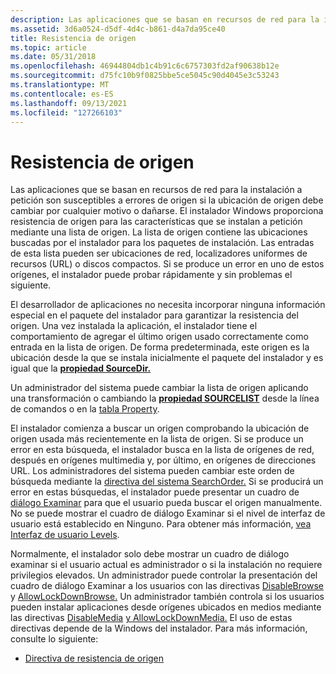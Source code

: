 ```yaml
---
description: Las aplicaciones que se basan en recursos de red para la instalación a petición son susceptibles a errores de origen si la ubicación de origen debe cambiar por cualquier motivo o dañarse.
ms.assetid: 3d6a0524-d5df-4d4c-b861-d4a7da95ce40
title: Resistencia de origen
ms.topic: article
ms.date: 05/31/2018
ms.openlocfilehash: 46944804db1c4b91c6c6757303fd2af90638b12e
ms.sourcegitcommit: d75fc10b9f0825bbe5ce5045c90d4045e3c53243
ms.translationtype: MT
ms.contentlocale: es-ES
ms.lasthandoff: 09/13/2021
ms.locfileid: "127266103"
---
```

# <a name="source-resiliency"></a>Resistencia de origen

Las aplicaciones que se [](installation-on-demand.md) basan en recursos de red para la instalación a petición son susceptibles a errores de origen si la ubicación de origen debe cambiar por cualquier motivo o dañarse. El instalador Windows proporciona resistencia de origen para las características que se instalan a petición mediante una lista de origen. La lista de origen contiene las ubicaciones buscadas por el instalador para los paquetes de instalación. Las entradas de esta lista pueden ser ubicaciones de red, localizadores uniformes de recursos (URL) o discos compactos. Si se produce un error en uno de estos orígenes, el instalador puede probar rápidamente y sin problemas el siguiente.

El desarrollador de aplicaciones no necesita incorporar ninguna información especial en el paquete del instalador para garantizar la resistencia del origen. Una vez instalada la aplicación, el instalador tiene el comportamiento de agregar el último origen usado correctamente como entrada en la lista de origen. De forma predeterminada, este origen es la ubicación desde la que se instala inicialmente el paquete del instalador y es igual que la [**propiedad SourceDir.**](sourcedir.md)

Un administrador del sistema puede cambiar [](merges-and-transforms.md) la lista de origen aplicando una transformación o cambiando la [**propiedad SOURCELIST**](sourcelist.md) desde la línea de comandos o en la [tabla Property](property-table.md).

El instalador comienza a buscar un origen comprobando la ubicación de origen usada más recientemente en la lista de origen. Si se produce un error en esta búsqueda, el instalador busca en la lista de orígenes de red, después en orígenes multimedia y, por último, en orígenes de direcciones URL. Los administradores del sistema pueden cambiar este orden de búsqueda mediante la [directiva del sistema SearchOrder.](searchorder.md) Si se producirá un error en estas búsquedas, el instalador puede presentar un cuadro de [diálogo Examinar](browse-dialog.md) para que el usuario pueda buscar el origen manualmente. No se puede mostrar el cuadro de diálogo Examinar si el nivel de interfaz de usuario está establecido en Ninguno. Para obtener más información, [vea Interfaz de usuario Levels](user-interface-levels.md).

Normalmente, el instalador solo debe mostrar un cuadro de diálogo examinar si el usuario actual es administrador o si la instalación no requiere privilegios elevados. Un administrador puede controlar la presentación del cuadro de diálogo Examinar a los usuarios con las directivas [DisableBrowse](disablebrowse.md) y [AllowLockDownBrowse.](allowlockdownbrowse.md) Un administrador también controla si los usuarios pueden instalar aplicaciones desde orígenes ubicados en medios mediante las directivas [DisableMedia](disablemedia.md) [y AllowLockDownMedia.](allowlockdownmedia.md) El uso de estas directivas depende de la Windows del instalador. Para más información, consulte lo siguiente:

-   [Directiva de resistencia de origen](source-resiliency-policy-windows-installer-version-2-0.md)

 

 



